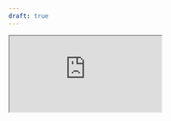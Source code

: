 ```yaml
---
draft: true
---
```


<div class="oe-responsive-newsletter-iframe-container">
  <iframe class="oe-responsive-newsletter-iframe" src="https://cdn.forms-content.sg-form.com/6b3ca029-e82d-11ef-9cf6-ded1a183cb97"></iframe>
</div>
